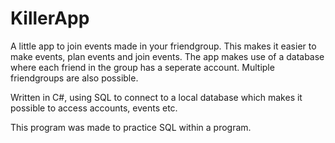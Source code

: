 # KillerApp

A little app to join events made in your friendgroup. This makes it easier to make events, plan events and join events. The app makes use of a database where each friend in the group has a seperate account. Multiple friendgroups are also possible.

Written in C#, using SQL to connect to a local database which makes it possible to access accounts, events etc.

This program was made to practice SQL within a program.
